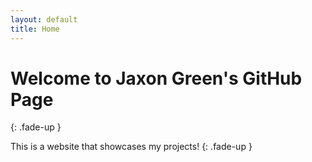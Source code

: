 ```yaml
---
layout: default
title: Home
---
```


# Welcome to Jaxon Green's GitHub Page
{: .fade-up }

This is a website that showcases my projects!
{: .fade-up }
